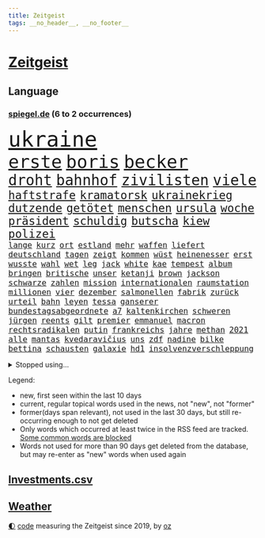 ```yaml
---
title: Zeitgeist
tags: __no_header__, __no_footer__
---
```


# [Zeitgeist](https://oliz.io/zeitgeist/)

## Language

<h3><a href="https://www.spiegel.de" target="_blank">spiegel.de</a> (6 to 2 occurrences)</h3>
<p style="font-family:monospace">
<span style="font-size:32pt"><a href="news_links.html#ukraine" class="current">ukraine</a></span>
<br>
<span style="font-size:27pt"><a href="news_links.html#erste" class="current">erste</a></span>
<span style="font-size:27pt"><a href="news_links.html#boris" class="current">boris</a></span>
<span style="font-size:27pt"><a href="news_links.html#becker" class="current">becker</a></span>
<br>
<span style="font-size:22pt"><a href="news_links.html#droht" class="current">droht</a></span>
<span style="font-size:22pt"><a href="news_links.html#bahnhof" class="current">bahnhof</a></span>
<span style="font-size:22pt"><a href="news_links.html#zivilisten" class="current">zivilisten</a></span>
<span style="font-size:22pt"><a href="news_links.html#viele" class="current">viele</a></span>
<br>
<span style="font-size:17pt"><a href="news_links.html#haftstrafe" class="current">haftstrafe</a></span>
<span style="font-size:17pt"><a href="news_links.html#kramatorsk" class="new">kramatorsk</a></span>
<span style="font-size:17pt"><a href="news_links.html#ukrainekrieg" class="current">ukrainekrieg</a></span>
<span style="font-size:17pt"><a href="news_links.html#dutzende" class="current">dutzende</a></span>
<span style="font-size:17pt"><a href="news_links.html#getötet" class="current">getötet</a></span>
<span style="font-size:17pt"><a href="news_links.html#menschen" class="current">menschen</a></span>
<span style="font-size:17pt"><a href="news_links.html#ursula" class="current">ursula</a></span>
<span style="font-size:17pt"><a href="news_links.html#woche" class="current">woche</a></span>
<span style="font-size:17pt"><a href="news_links.html#präsident" class="current">präsident</a></span>
<span style="font-size:17pt"><a href="news_links.html#schuldig" class="current">schuldig</a></span>
<span style="font-size:17pt"><a href="news_links.html#butscha" class="new">butscha</a></span>
<span style="font-size:17pt"><a href="news_links.html#kiew" class="current">kiew</a></span>
<span style="font-size:17pt"><a href="news_links.html#polizei" class="current">polizei</a></span>
<br>
<span style="font-size:12pt"><a href="news_links.html#lange" class="current">lange</a></span>
<span style="font-size:12pt"><a href="news_links.html#kurz" class="current">kurz</a></span>
<span style="font-size:12pt"><a href="news_links.html#ort" class="current">ort</a></span>
<span style="font-size:12pt"><a href="news_links.html#estland" class="current">estland</a></span>
<span style="font-size:12pt"><a href="news_links.html#mehr" class="current">mehr</a></span>
<span style="font-size:12pt"><a href="news_links.html#waffen" class="current">waffen</a></span>
<span style="font-size:12pt"><a href="news_links.html#liefert" class="current">liefert</a></span>
<span style="font-size:12pt"><a href="news_links.html#deutschland" class="current">deutschland</a></span>
<span style="font-size:12pt"><a href="news_links.html#tagen" class="current">tagen</a></span>
<span style="font-size:12pt"><a href="news_links.html#zeigt" class="current">zeigt</a></span>
<span style="font-size:12pt"><a href="news_links.html#kommen" class="current">kommen</a></span>
<span style="font-size:12pt"><a href="news_links.html#wüst" class="current">wüst</a></span>
<span style="font-size:12pt"><a href="news_links.html#heinenesser" class="new">heinenesser</a></span>
<span style="font-size:12pt"><a href="news_links.html#erst" class="current">erst</a></span>
<span style="font-size:12pt"><a href="news_links.html#wusste" class="current">wusste</a></span>
<span style="font-size:12pt"><a href="news_links.html#wahl" class="current">wahl</a></span>
<span style="font-size:12pt"><a href="news_links.html#wet" class="new">wet</a></span>
<span style="font-size:12pt"><a href="news_links.html#leg" class="new">leg</a></span>
<span style="font-size:12pt"><a href="news_links.html#jack" class="new">jack</a></span>
<span style="font-size:12pt"><a href="news_links.html#white" class="current">white</a></span>
<span style="font-size:12pt"><a href="news_links.html#kae" class="new">kae</a></span>
<span style="font-size:12pt"><a href="news_links.html#tempest" class="new">tempest</a></span>
<span style="font-size:12pt"><a href="news_links.html#album" class="current">album</a></span>
<span style="font-size:12pt"><a href="news_links.html#bringen" class="current">bringen</a></span>
<span style="font-size:12pt"><a href="news_links.html#britische" class="current">britische</a></span>
<span style="font-size:12pt"><a href="news_links.html#unser" class="current">unser</a></span>
<span style="font-size:12pt"><a href="news_links.html#ketanji" class="new">ketanji</a></span>
<span style="font-size:12pt"><a href="news_links.html#brown" class="current">brown</a></span>
<span style="font-size:12pt"><a href="news_links.html#jackson" class="current">jackson</a></span>
<span style="font-size:12pt"><a href="news_links.html#schwarze" class="current">schwarze</a></span>
<span style="font-size:12pt"><a href="news_links.html#zahlen" class="current">zahlen</a></span>
<span style="font-size:12pt"><a href="news_links.html#mission" class="current">mission</a></span>
<span style="font-size:12pt"><a href="news_links.html#internationalen" class="current">internationalen</a></span>
<span style="font-size:12pt"><a href="news_links.html#raumstation" class="current">raumstation</a></span>
<span style="font-size:12pt"><a href="news_links.html#millionen" class="current">millionen</a></span>
<span style="font-size:12pt"><a href="news_links.html#vier" class="current">vier</a></span>
<span style="font-size:12pt"><a href="news_links.html#dezember" class="current">dezember</a></span>
<span style="font-size:12pt"><a href="news_links.html#salmonellen" class="new">salmonellen</a></span>
<span style="font-size:12pt"><a href="news_links.html#fabrik" class="current">fabrik</a></span>
<span style="font-size:12pt"><a href="news_links.html#zurück" class="current">zurück</a></span>
<span style="font-size:12pt"><a href="news_links.html#urteil" class="current">urteil</a></span>
<span style="font-size:12pt"><a href="news_links.html#bahn" class="current">bahn</a></span>
<span style="font-size:12pt"><a href="news_links.html#leyen" class="current">leyen</a></span>
<span style="font-size:12pt"><a href="news_links.html#tessa" class="new">tessa</a></span>
<span style="font-size:12pt"><a href="news_links.html#ganserer" class="new">ganserer</a></span>
<span style="font-size:12pt"><a href="news_links.html#bundestagsabgeordnete" class="current">bundestagsabgeordnete</a></span>
<span style="font-size:12pt"><a href="news_links.html#a7" class="current">a7</a></span>
<span style="font-size:12pt"><a href="news_links.html#kaltenkirchen" class="new">kaltenkirchen</a></span>
<span style="font-size:12pt"><a href="news_links.html#schweren" class="current">schweren</a></span>
<span style="font-size:12pt"><a href="news_links.html#jürgen" class="current">jürgen</a></span>
<span style="font-size:12pt"><a href="news_links.html#reents" class="new">reents</a></span>
<span style="font-size:12pt"><a href="news_links.html#gilt" class="current">gilt</a></span>
<span style="font-size:12pt"><a href="news_links.html#premier" class="current">premier</a></span>
<span style="font-size:12pt"><a href="news_links.html#emmanuel" class="current">emmanuel</a></span>
<span style="font-size:12pt"><a href="news_links.html#macron" class="current">macron</a></span>
<span style="font-size:12pt"><a href="news_links.html#rechtsradikalen" class="current">rechtsradikalen</a></span>
<span style="font-size:12pt"><a href="news_links.html#putin" class="current">putin</a></span>
<span style="font-size:12pt"><a href="news_links.html#frankreichs" class="current">frankreichs</a></span>
<span style="font-size:12pt"><a href="news_links.html#jahre" class="current">jahre</a></span>
<span style="font-size:12pt"><a href="news_links.html#methan" class="current">methan</a></span>
<span style="font-size:12pt"><a href="news_links.html#2021" class="current">2021</a></span>
<span style="font-size:12pt"><a href="news_links.html#alle" class="current">alle</a></span>
<span style="font-size:12pt"><a href="news_links.html#mantas" class="new">mantas</a></span>
<span style="font-size:12pt"><a href="news_links.html#kvedaravičius" class="new">kvedaravičius</a></span>
<span style="font-size:12pt"><a href="news_links.html#uns" class="current">uns</a></span>
<span style="font-size:12pt"><a href="news_links.html#zdf" class="current">zdf</a></span>
<span style="font-size:12pt"><a href="news_links.html#nadine" class="current">nadine</a></span>
<span style="font-size:12pt"><a href="news_links.html#bilke" class="new">bilke</a></span>
<span style="font-size:12pt"><a href="news_links.html#bettina" class="current">bettina</a></span>
<span style="font-size:12pt"><a href="news_links.html#schausten" class="new">schausten</a></span>
<span style="font-size:12pt"><a href="news_links.html#galaxie" class="new">galaxie</a></span>
<span style="font-size:12pt"><a href="news_links.html#hd1" class="new">hd1</a></span>
<span style="font-size:12pt"><a href="news_links.html#insolvenzverschleppung" class="current">insolvenzverschleppung</a></span>
</p>
<details>
<summary>Stopped using...</summary>
<p class="former" style="font-size:12pt">
anderes(533) festnahmen(533) senat(533) tom(533) energiewende(532) fahrzeug(532) verhandelt(532) walter(532) 5(531) attackieren(531) egal(531) entgegen(531) erinnerungen(531) erscheinen(531) klimawandels(531) leichter(531) liege(531) massiver(531) spaniens(531) you(531) badenwürttembergs(530) entwarnung(530) fenster(530) gerufen(530) kritische(530) liverpool(530) männern(530) präsidentschaftswahl(530) rechtsextreme(530) streicht(530) verschärft(530) bücher(529) endet(529) herbst(529) hinterher(529) mali(529) republikaner(529) stolz(529) 12(528) aufgerufen(528) englische(528) gefüllt(528) interne(528) lager(528) mancherorts(528) oberbürgermeister(528) paul(528) rechten(528) verwendet(528) abgeben(527) britischer(527) ertragen(527) figuren(527) großaufgebot(527) hessen(527) jedem(527) menge(527) portugal(527) programm(527) rechtsextremisten(527) schildert(527) usgericht(527) versprach(527) versprechen(527) angebot(526) attentat(526) aufregung(526) insekten(526) mailand(526) wenden(526) 7(525) freigestellt(525) geschichten(525) spanier(525) vorantreiben(525) 33(524) ard(524) arsenal(524) beschwerden(524) bilden(524) bremer(524) demonstration(524) negativ(524) stürmer(524) überwinden(524) 125(523) 2024(523) 96(523) ausnahmen(523) radikale(523) rente(523) reporter(523) schmidt(523) sechsten(523) verhängte(523) daimler(522) froh(522) infizieren(522) kochinstituts(522) simon(522) vermeintliche(522) 65(521) crash(521) drohungen(521) einreisen(521) feuerwehrleute(521) freude(521) lastwagen(521) planeten(521) schulze(521) united(521) aufruf(520) christopher(520) finanziell(520) kompliziert(520) leistung(520) meinungsfreiheit(520) unbekannten(520) voraus(520) 10000(519) form(519) heftige(519) herrschen(519) klimaschützer(519) rand(519) stoßen(519) anja(518) cartoons(518) e(518) geklärt(518) hürden(518) olympiasieger(518) plaßmann(518) rekordhoch(518) schnitt(518) starker(518) stuttmann(518) warf(518) angerichtet(517) lebenslange(517) potsdam(517) setzten(517) zuversichtlich(517) produzieren(516) spekuliert(516) verabreicht(516) band(515) feld(515) größeren(515) roger(515) sexuellen(515) attacken(514) gesetze(514) sichergestellt(514) tokio(514) venezuela(514) olympische(513) unterschied(513) hubertus(512) katholische(512) marsch(512) viertelfinale(512) empfängt(511) küstenwache(511) nah(511) verstoßen(511) weckt(511) anzeichen(510) hielten(510) loswerden(510) aktivistin(509) beschränkungen(509) kommentare(509) gang(508) impfkampagne(508) olympischen(508) älteren(508) schaffte(507) fan(506) immunität(506) münster(506) schockiert(506) erfüllt(505) jong(505) ordnung(505) trug(505) un(505) verzweifelten(505) vorgänger(504) bürgerinnen(503) generalbundesanwalt(503) konferenz(503) vorne(503) impfungen(502) offenbart(502) detail(501) gegnern(501) bangkok(500) informiert(500) laufenden(500) menschenrechtsverletzungen(500) moschee(500) nennen(500) stress(500) songs(499) fertig(496) justizminister(496) karten(496) solchen(496) benötigen(495) empfehlung(495) nieder(495) rechtsstreit(495) künstliche(494) produziert(494) regierungserklärung(494) atomkraft(493) katja(493) thüringer(493) heutigen(492) minderjährigen(492) hinweis(491) türen(489) erhöhung(488) geht's(488) kandidatur(487) claus(486) ursprünglich(485) empfangen(484) bbc(475) abschluss(471) beworben(471) größe(466) herauszufinden(461) rückte(460) versammelt(459) gelangt(457) pfleger(449) hartz(446) festgesetzt(444) katzen(444) überwiegend(441) stationiert(427) extra(426) jagt(426) verstoß(426) niederländer(424) nachrichtenagentur(423) rasche(420) klettert(417) iv(416) fotografiert(415) gaspipeline(406) ostdeutsche(406) sondersitzung(406) potenziell(398) stören(396) benannt(393) lahmgelegt(391) stärkste(389) fluggesellschaft(383) sahra(382) wagenknecht(382) todesursache(376) urteile(376) kriege(371) holten(369) niemals(369) elfjährigen(368) politikern(364) verantwortliche(363) erteilte(361) wagner(354) zögern(353) affen(352) beleidigte(350) gebeten(349) prozessauftakt(344) scharfen(344) proben(343) übrig(342) fonds(340) vehement(339) werte(330) vorgesetzten(327) kabel(323) dynamo(315) reinhard(315) beispiellose(310) 2013(308) ausgewählt(306) vertrieben(303) ungeimpfte(299) genossen(297) johansson(296) kontinent(294) baum(292) riesiger(291) impfskeptiker(289) finger(288) kohlekraftwerke(288) julius(284) atomkraftwerk(283) minsk(282) tribüne(280) fehlte(278) bevorzugt(276) treibstoff(276) rohstoffe(275) britta(273) wenigsten(273) bergab(272) fluggesellschaften(272) flüchtet(272) gerichtet(270) kreative(268) auswärtige(266) einstige(265) parteispitze(264) veröffentlichung(264) 1962(263) chemnitz(262) hollywoodstar(261) ausschnitte(260) freigesprochen(255) 2005(254) genauer(253) verheerende(253) haie(250) gewartet(249) fläche(246) gorillas(246) lied(246) 33jährige(245) fashion(245) verurteilung(245) elfjähriger(244) storniert(244) wandte(244) operiert(243) vorfreude(243) bedankt(242) gewürdigt(242) thiel(239) versehen(239) karrierecoach(238) ermordung(237) wunderkind(237) überfüllt(237) bezieht(236) erscheint(231) bauprojekte(230) verzögerung(227) winterspiele(227) fluten(226) komitee(225) garage(224) websites(224) badenbaden(223) zerstörten(223) konzerns(221) leistungen(217) gestern(216) nachspielzeit(216) ali(215) autokraten(215) lauf(214) 400000(212) flüchtlingskrise(212) sechste(212) drauf(211) winterspielen(210) one(209) 39jähriger(208) beute(208) lieferprobleme(207) galaxy(206) vielfach(206) dax(205) entschädigt(205) machtübernahme(205) fatalen(204) teslagigafactory(204) ergeht(203) düsseldorfer(202) gewidmet(202) steil(202) kritischen(199) agiert(198) abfahrt(197) illegaler(197) teuerste(197) schlafen(196) zelten(194) mastercard(193) ausreisen(191) grenzzaun(191) anhörung(189) spektakulärer(189) laufzeit(188) 70000(187) denise(187) lka(186) gesetzesänderung(185) lateinamerika(185) durchbrechen(182) grenzregion(182) wachsende(182) 12000(181) hierzulande(181) fünftel(180) überdeckt(179) diplomatischen(178) ostdeutschen(178) potenziellen(178) unerwünschte(178) basis(177) direktor(177) koalitionsvertrag(177) tabellenspitze(176) ordnete(175) untätigkeit(175) bundesligatopspiel(174) protestierten(174) terodde(174) aufholjagd(173) beschrieb(173) krankenhauseinweisungen(171) 16jähriger(170) zündeten(170) aufregendes(169) gaskrise(169) militärischer(169) spiegelspitzengespräch(169) handlungen(168) mischen(168) rechtsradikale(168) staatssekretär(168) bedrängnis(167) eingeführt(166) orbit(166) präsidentschaftskandidat(166) batman(164) kaperte(164) satelliten(164) beruflich(163) erfolgen(163) fluglinie(163) hautfarbe(163) grünenpolitiker(161) dreier(160) schlafzimmer(160) verordnet(159) tierarten(158) vernichtet(158) deutsch(157) jesse(157) krankenkasse(157) weiche(157) empfindlichen(156) schlangen(156) fahrgäste(155) havarie(155) kleineren(155) swiss(155) twittert(155) aromen(154) morde(153) aufgelöst(152) geklaut(152) regierungschefin(152) rewe(152) 1989(151) kürze(151) mauern(151) coronawinter(150) eingedrungen(150) tatsächliche(150) kredite(149) gap(148) mond(147) erreichbar(146) verblüffend(146) 260(145) reichste(145) ruhig(145) sterne(144) verteilen(144) menschlichkeit(143) rhein(143) ansatz(142) blamiert(142) verteidigungspolitik(142) reynolds(141) wirksam(141) kernkraftwerk(140) sauerstoff(139) überrollt(139) erschlagen(138) rosenthal(138) zoos(138) lockt(137) niedrigen(137) soziologe(137) unbekannter(137) diente(136) idioten(136) beschlagnahmte(135) tickt(135) finanzspritze(134) methode(134) vielfältig(134) niclas(133) wärme(133) gletscher(132) fraktionsvorsitzende(131) autorinnen(130) gewechselt(130) beitreten(129) leitzins(129) seitenlinie(129) sabine(128) nutzung(127) totimpfstoff(126) abnehmer(125) atlanta(125) mohamed(125) wahr(125) gender(124) wetten(123) boykottieren(122) schier(122) eric(121) hausbesitzer(121) korridor(121) vorgesehen(121) wirklichkeit(121) gefährlichste(120) unterhaltung(120) bemerkenswerten(119) cyberangriffs(119) feuerte(119) tatortvote(119) winfried(119) zeichner(119) bauarbeiter(118) breite(117) eier(117) kentucky(116) usrepublikaner(116) karneval(115) pandemiebeginn(115) harsch(114) jahresbeginn(114) martina(114) neunte(114) plattformen(114) nicaragua(112) otto(112) quadrat(112) quadrats(112) svenja(112) amtsinhaber(111) arbeitsplätze(111) fehlenden(111) vorgesetzte(111) zertifikate(111) ganzes(110) hochwassers(108) sportbund(108) vietnam(107) salman(106) dinosaurier(105) gerast(105) maßgeblich(105) vorschreiben(105) ausfuhr(104) champagner(104) enormen(104) geckos(104) lena(104) siebter(104) ärztin(104) motive(103) impfpässe(102) rostocker(102) würdigte(102) bach(101) kronprinz(101) scheiße(101) texte(101) kalter(100) major(100) moralisch(100) übergibt(100) herrmann(99) beschwert(98) erwägen(98) hässliche(98) krankenpfleger(98) mondes(98) sportliche(98) verimpft(98) wirtschaftssanktionen(98) behaupten(96) rechtskräftig(96) unterirdischen(96) evan(95) mitgliedsländer(95) coviderkrankung(94) verteuert(94) zemmour(93) éric(93) eusanktionen(92) ewig(92) fußballweltverband(91) geschildert(91) gnade(91) weitergehende(91) düsteres(90) eurozone(90) heikles(90) schnellt(90) ablenkung(89) betriebene(89) gehindert(89) haßelmann(88) unerlaubt(88) 8000(87) einfamilienhaus(87) gebremst(87) judenverfolgung(87) laptop(87) verhältnismäßig(87) berlinspandau(86) diktatoren(86) fördern(86) karrieren(86) nachbarstaat(86) verbündete(86) wiederbeleben(86) wodka(86) dienstleistungen(85) diverse(85) nahrung(85) unglücklich(85) eroberung(84) erschwert(84) hackern(84) model(84) pur(84) revision(84) urheberrecht(84) verwaltungsgebäude(84) bundesinnenministerin(83) optimal(83) rechtsgrundlage(83) robbie(83) tennislegende(83) gerammt(82) arbeitsunfall(81) bundestages(81) eisschnellläuferin(81) nannten(81) wog(81) erkennt(80) erkrankungen(80) hilfskonvois(80) langjährigen(80) söldnerfirma(80) fliege(79) hinlegte(79) lyrics(79) sibylle(79) viren(79) weiten(79) eike(78) gleisen(78) let(78) persönlichkeit(78) sticht(78) thüringischen(78) usdemokraten(78) härtesten(77) stuhl(77) zubereitet(77) reduzierte(76) schutzgebieten(76) toyota(76) bäder(75) indiegames(75) lebenswerk(75) regierungsgebäude(75) sozialleistungen(75) unterschätzt(75) vertretern(75) distanzieren(74) südkoreaner(74) everest(73) helen(73) jost(73) kobusch(73) maßnahmenkatalog(73) riskanten(73) unterstützerinnen(73) aktienmarkt(72) ausstrahlung(72) ballistische(72) disneyfilm(72) gewissheiten(72) go(72) meere(72) opa(72) windsor(72) ersparnisse(71) flüchtig(71) intervention(71) kulturellen(71) ladung(71) nso(71) zehntel(71) amy(70) ducksch(70) einrichten(70) frauenrechte(70) marvin(70) novavax(70) singt(70) spektakulärsten(70) drakonische(69) frontlinie(69) hochrisikogebiete(69) kreuzfahrten(69) kriegsschiffe(69) kulturminister(69) riesenreich(69) ryan(69) schuldenregeln(69) sperrstunde(69) städtetag(69) unmöglichen(69) 2500(68) auswärtigen(68) entstehenden(68) fernweh(68) weitreichend(68) wild(68) 29jährige(67) geredet(67) krankenkassenbeiträgen(67) vormarschs(67) atommeiler(66) benachteiligt(66) bleibe(66) bridge(66) garantiert(66) harbour(66) importverbot(66) meiler(66) soldat(66) entfalten(65) hotline(64) machtlos(64) bewährungsstrafen(63) einzel(63) steuerlich(63) verehren(63) 169(62) cover(62) kassel(62) trinkt(62) erreichten(61) gegenkandidaten(61) heuert(61) nairobi(61) professionell(61) querdenkern(61) abschuss(60) erhöhten(60) monsanto(60) generalstaatsanwältin(59) gewicht(59) lokale(59) protestierenden(59) rio(59) schriftstellerinnen(59) unnötig(59) ursprungsort(59) 4400(58) kraftwerke(58) momenten(58) nordkoreas(58) raubüberfälle(58) schwurbler(58) sicherheitsrates(58) zählte(58) abneigung(57) beteiligter(57) allzeithoch(56) eskapismus(56) kiosk(56) landschaft(56) nahrungsmittel(56) pekings(56) sofortmaßnahmen(56) tirana(56) aggressive(55) autobahnbrücke(55) durchringen(55) goldmünze(55) müht(55) ereignis(54) notoperiert(54) ozeane(54) wiederbelebung(54) wuhan(54) bronzemedaille(53) marilyn(53) msc(53) ringierverlag(53) 45jähriger(52) a45(52) ausstatten(52) buckinghampalast(52) cruises(52) münstertatort(52) anstrengend(51) defizite(51) eingekesselt(51) höchststände(51) 29jähriger(50) gefangen(50) hausbrand(50) lokalen(50) neuerung(50) parteinachwuchs(50) stimmungsbild(50) zaudern(50) bundesarbeitsminister(49) gefährlichkeit(49) präzedenzfall(49) umgezogen(49) ungenügend(49) cyberattacken(48) schmelzende(48) veto(48) ölpreise(48) 1942(47) dialogbereitschaft(47) marx(47) missbrauchsgutachten(47) südkoreanischen(47) befürworten(46) gzuz(46) künstlerkollektiv(46) teilnehmerin(46) brauerei(45) bruttoinlandsprodukt(45) genaue(45) gründung(45) gütern(45) routinier(45) versus(45) gelockert(44) geringe(44) wettbewerben(44) anleihen(43) armani(43) hinhalten(43) konfliktparteien(43) lohnen(43) prächtig(43) reichweite(43) reuters(43) trittin(43) waffenlieferung(43) weiden(43) ace(42) kubakrise(42) menschenrechtsaktivistin(42) rüstungskonzern(42) seoul(42) aktienmärkte(41) cyberangriff(41) dramatischer(41) emotionalen(41) jachten(41) körperlichen(41) missbrauchte(41) neuregelung(41) raserei(41) schnellsten(41) zurecht(41) 62(40) militärlager(40) rührte(40) schwelle(40) verbannen(40) elefant(39) finanzmärkten(39) light(39) schnellste(39) sportdirektor(39) 87jährige(38) bewegende(38) priorität(38) techkonzerne(38) wettkämpfen(38) derzeitige(37) einstellt(37) fahne(37) manson(37) rachel(37) teslafabrik(37) truck(37) verantwortlichen(37) wood(37) 92(36) hausbewohner(36) niedriger(36) unbewaffnete(36) bezwang(35) chappatté(35) psychiater(35) raketenteils(35) tugendhat(35) anläufen(34) folgten(34) gaslobbyist(34) kaja(34) tablet(34) verbucht(34) poliert(33) sorte(33) extremisten(32) it(32) kusel(32) patientenschützer(32) schickten(32) umgeben(32) ausgespäht(31) behandlungen(31) natoeinsatz(31) notebook(31) proteinimpfstoff(31) immunsystem(30) reserviert(30) schriftzug(30) usbundesstaaten(30) funktionäre(29) goldmedaille(29) küsten(29) prozessbeginn(29) raketentest(29) eisig(28) eröffnungsfeier(28) mögliches(28) sendeverbot(28) yi(28) ansonsten(27) begeht(27) eifrig(27) iocboss(27) machbar(27) sortiment(27) entsendung(26) lästert(26) mohammed(26) reiht(26) saudische(26) überlaufen(26) blumenstrauß(25) kirchen(25) plantage(25) balkone(24) s8(24) tab(24) wachsenden(24) wärmepumpen(24) fußballwelt(23) indischen(23) lindsey(23) pathos(23) prahlt(23) travel(23) ausfiel(22) biathleten(22) delegierte(22) kammer(22) neigen(22) sportgerichtshof(22) tiefgreifenderen(22) tui(22) verbrechens(22) angstzuständen(21) aschaffenburg(21) beschleunigt(21) claas(21) fatales(21) flugabwehrraketen(21) fluss(21) gesichtern(21) heise(21) marschierten(21) mayer(21) meyerheuer(21) nervosität(21) neunten(21) spiegeltvreporter(21) balanceakt(20) fis(20) körpergröße(20) terrorverdacht(20) vertreiben(20) waffensystem(20) ökostrom(20) arbeiteten(19) profiteur(19) selbstzweifel(19) suvfahrer(19) wortlaut(19) zusagen(19) züchten(19) ökonomisch(19) bewerberinnen(18) pawel(18) schumer(18) suppe(18) cas(17) chilenische(17) contest(17) eurovision(17) vorentscheid(17) arne(16) bekanntheit(16) geklappt(16) siege(16) chemikalien(15) gewähren(15) pattinson(15) verjüngen(15) dienste(14) dächer(14) monarchin(14) sperre(14) stehender(14) tabellenletzten(14) ultra(14) unterfranken(14) überwiegt(14) ecstasy(13) erneuerbare(13) ernährung(13) forschenden(13) fußballspiel(13) grundlegend(13) impfschutz(13) klärung(13) mindestalter(13) mittagessen(13) panzerabwehrwaffen(13) 57(12) anzug(12) befruchtung(12) huang(12) högel(12) niels(12) schreckliche(12) yuting(12) zusage(12) austausch(11) fliehenden(11) wozu(11)
</p>
</details>
<p>Legend:
<ul>
<li><span class="new">new</span>, first seen within the last 10 days</li>
<li><span class="current">current</span>, regular topical words used in the news, not "new", not "former"</li>
<li><span class="former">former(days span relevant)</span>, not used in the last 30 days, but still re-occurring enough to not get deleted</li>
<li>Only words which occurred at least twice in the RSS feed are tracked. <a href="language/filters.py">Some common words are blocked</a></li>
<li>Words not used for more than 90 days get deleted from the database, but may re-enter as "new" words when used again</li>
</ul>
</p>

## [Investments](investments.html)[.csv](investments.csv)

## [Weather](weather.html)

<footer>
<a href="javascript:toggleTheme()" class="nav">🌓</a>
<a href="https://github.com/ooz/zeitgeist">code</a> measuring the Zeitgeist since 2019, by <a href="https://oliz.io">oz</a>
</footer>
